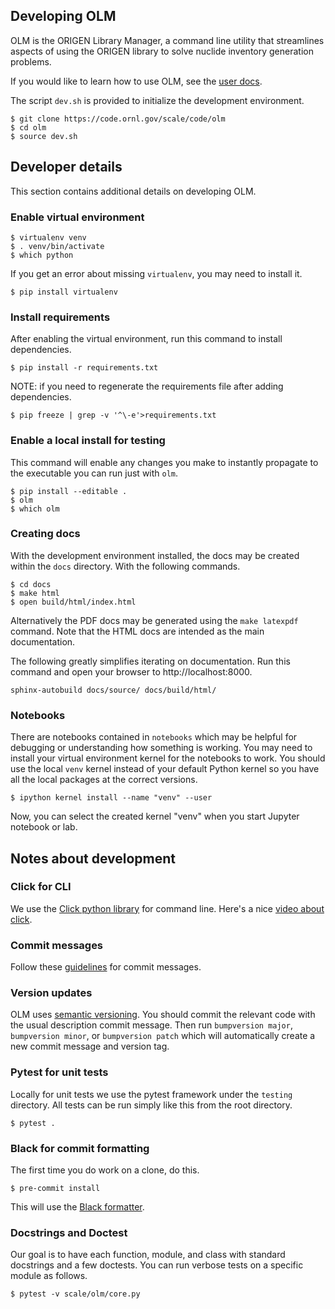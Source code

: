 ## Developing OLM

OLM is the ORIGEN Library Manager, a command line utility that streamlines
aspects of using the ORIGEN library to solve nuclide inventory generation problems.

If you would like to learn how to use OLM, see the [user docs](#user-home).

The script `dev.sh` is provided to initialize the development environment.

```console
$ git clone https://code.ornl.gov/scale/code/olm
$ cd olm
$ source dev.sh
```

## Developer details

This section contains additional details on developing OLM.

### Enable virtual environment

```console
$ virtualenv venv
$ . venv/bin/activate
$ which python
```

If you get an error about missing `virtualenv`, you may need to install it.

```console
$ pip install virtualenv
```

### Install requirements

After enabling the virtual environment, run this command to install dependencies.

```console
$ pip install -r requirements.txt
```

NOTE: if you need to regenerate the requirements file after adding dependencies.
```console
$ pip freeze | grep -v '^\-e'>requirements.txt
```

### Enable a local install for testing

This command will enable any changes you make to instantly propagate to the executable
you can run just with `olm`.

```console
$ pip install --editable .
$ olm
$ which olm
```

### Creating docs

With the development environment installed, the docs may be created within the
`docs` directory. With the following commands.

```console
$ cd docs
$ make html
$ open build/html/index.html
```

Alternatively the PDF docs may be generated using the `make latexpdf` command. Note
that the HTML docs are intended as the main documentation.

The following greatly simplifies iterating on documentation. Run this command
and open your browser to http://localhost:8000.

```console
sphinx-autobuild docs/source/ docs/build/html/
```



### Notebooks

There are notebooks contained in `notebooks` which may be helpful for debugging or
understanding how something is working. You may need to install your virtual environment
kernel for the notebooks to work. You should use the local `venv` kernel instead of
your default Python kernel so you have all the local packages at the correct versions.

```console
$ ipython kernel install --name "venv" --user
```

Now, you can select the created kernel "venv" when you start Jupyter notebook or lab.

## Notes about development

### Click for CLI

We use the [Click python library](https://click.palletsprojects.com/en/8.1.x)
for command line. Here's a nice [video about click](https://www.youtube.com/watch?v=kNke39OZ2k0).

### Commit messages

Follow these [guidelines](https://cbea.ms/git-commit/) for commit messages.

### Version updates

OLM uses [semantic versioning](https://semver.org/). You should commit the 
relevant code with the usual description commit message. Then run 
`bumpversion major`, `bumpversion minor`, or `bumpversion patch` which will
automatically create a new commit message and version tag.

### Pytest for unit tests

Locally for unit tests we use the pytest framework under the `testing` directory.
All tests can be run simply like this from the root directory.

```console
$ pytest .
```

### Black for commit formatting

The first time you do work on a clone, do this.

```console
$ pre-commit install
```

This will use the [Black formatter](https://medium.com/gousto-engineering-techbrunch/automate-python-code-formatting-with-black-and-pre-commit-ebc69dcc5e03).


### Docstrings and Doctest

Our goal is to have each function, module, and class with standard docstrings and
a few doctests. You can run verbose tests on a specific module as follows.

```console
$ pytest -v scale/olm/core.py
```

